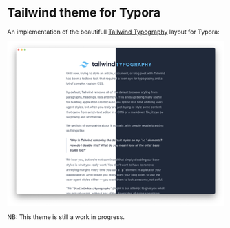 # Tailwind theme for Typora

An implementation of the beautifull [Tailwind Typography](https://tailwindcss.com/docs/typography-plugin) layout for Typora:

![Screenshot of the Tailwind theme](tailwind-screenshot.png)

NB: This theme is still a work in progress.
